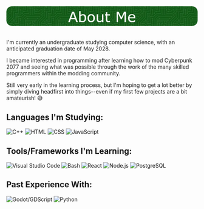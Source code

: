 <div align="center">
  <img src="./github-header-image.webp" alt="Header">
</div>

<br/>

<p>I'm currently an undergraduate studying computer science, with an anticipated graduation date of May 2028.</p>
<p>I became interested in programming after learning how to mod Cyberpunk 2077 and seeing what was possible through the work of the many skilled programmers within the modding community.</p>
<p>Still very early in the learning process, but I'm hoping to get a lot better by simply diving headfirst into things--even if my first few projects are a bit amateurish! 😅</p>

## **Languages I'm Studying:**
<p>
    <img src="https://cdn.jsdelivr.net/gh/devicons/devicon@latest/icons/cplusplus/cplusplus-original.svg" height="50" title="C++" alt="C++"/>
    <img src="https://cdn.jsdelivr.net/gh/devicons/devicon@latest/icons/html5/html5-original.svg" height="50" title="HTML" alt="HTML"/>
    <img src="https://cdn.jsdelivr.net/gh/devicons/devicon@latest/icons/css3/css3-original.svg" height="50" title="CSS" alt="CSS"/>
    <img src="https://cdn.jsdelivr.net/gh/devicons/devicon@latest/icons/javascript/javascript-original.svg" height="50" title="JavaScript" alt="JavaScript"/>
</p>

## **Tools/Frameworks I'm Learning:**
<p>
    <img src="https://cdn.jsdelivr.net/gh/devicons/devicon@latest/icons/vscode/vscode-original.svg" height="50" title="Visual Studio Code" alt="Visual Studio Code"/>
    <img src="https://cdn.jsdelivr.net/gh/devicons/devicon@latest/icons/bash/bash-original.svg" height="50" title="Bash" alt="Bash"/>
    <img src="https://cdn.jsdelivr.net/gh/devicons/devicon@latest/icons/react/react-original.svg" height="50" title="React" alt="React"/>
    <img src="https://cdn.jsdelivr.net/gh/devicons/devicon@latest/icons/nodejs/nodejs-original.svg" height="50" title="Node.js" alt="Node.js"/>
    <img src="https://cdn.jsdelivr.net/gh/devicons/devicon@latest/icons/postgresql/postgresql-original.svg" height="50" title="PostgreSQL" alt="PostgreSQL"/>
</p>

## **Past Experience With:**
<p>
    <img src="https://cdn.jsdelivr.net/gh/devicons/devicon@latest/icons/godot/godot-original.svg" height="50" title="Godot/GDScript" alt="Godot/GDScript"/>
    <img src="https://cdn.jsdelivr.net/gh/devicons/devicon@latest/icons/python/python-original.svg" height="50" title="Python" alt="Python"/>
</p>
